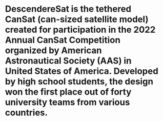 # DescendereSat is the tethered CanSat (can-sized satellite model)  created for participation in the 2022 Annual CanSat Competition organized by American Astronautical Society (AAS) in United States of America. Developed by high school students, the design won the first place out of forty university teams from various countries.
